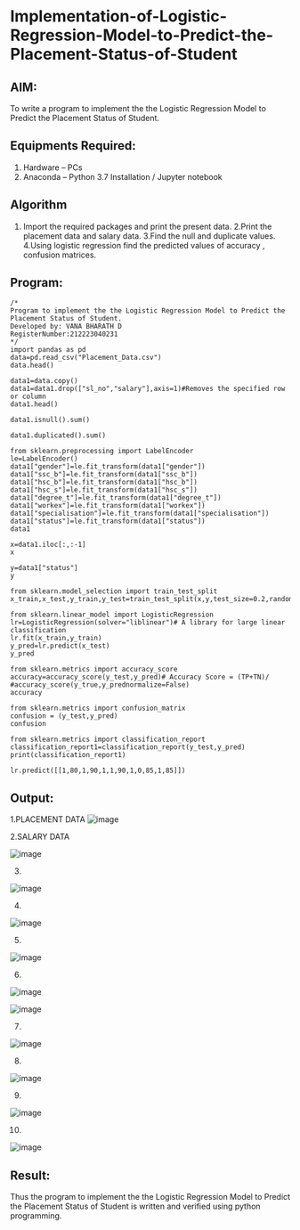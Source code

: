 # Implementation-of-Logistic-Regression-Model-to-Predict-the-Placement-Status-of-Student

## AIM:
To write a program to implement the the Logistic Regression Model to Predict the Placement Status of Student.

## Equipments Required:
1. Hardware – PCs
2. Anaconda – Python 3.7 Installation / Jupyter notebook

## Algorithm
1. Import the required packages and print the present data.
2.Print the placement data and salary data.
3.Find the null and duplicate values.
4.Using logistic regression find the predicted values of accuracy , confusion matrices.  

## Program:
```
/*
Program to implement the the Logistic Regression Model to Predict the Placement Status of Student.
Developed by: VANA BHARATH D
RegisterNumber:212223040231 
*/
import pandas as pd
data=pd.read_csv("Placement_Data.csv")
data.head()

data1=data.copy()
data1=data1.drop(["sl_no","salary"],axis=1)#Removes the specified row or column
data1.head()

data1.isnull().sum()

data1.duplicated().sum()

from sklearn.preprocessing import LabelEncoder
le=LabelEncoder()
data1["gender"]=le.fit_transform(data1["gender"])
data1["ssc_b"]=le.fit_transform(data1["ssc_b"])
data1["hsc_b"]=le.fit_transform(data1["hsc_b"])
data1["hsc_s"]=le.fit_transform(data1["hsc_s"])
data1["degree_t"]=le.fit_transform(data1["degree_t"])
data1["workex"]=le.fit_transform(data1["workex"])
data1["specialisation"]=le.fit_transform(data1["specialisation"])
data1["status"]=le.fit_transform(data1["status"])
data1

x=data1.iloc[:,:-1]
x

y=data1["status"]
y

from sklearn.model_selection import train_test_split
x_train,x_test,y_train,y_test=train_test_split(x,y,test_size=0.2,random_state=0)

from sklearn.linear_model import LogisticRegression
lr=LogisticRegression(solver="liblinear")# A library for large linear classification
lr.fit(x_train,y_train)
y_pred=lr.predict(x_test)
y_pred

from sklearn.metrics import accuracy_score
accuracy=accuracy_score(y_test,y_pred)# Accuracy Score = (TP+TN)/
#accuracy_score(y_true,y_prednormalize=False)
accuracy

from sklearn.metrics import confusion_matrix
confusion = (y_test,y_pred)
confusion

from sklearn.metrics import classification_report
classification_report1=classification_report(y_test,y_pred)
print(classification_report1)

lr.predict([[1,80,1,90,1,1,90,1,0,85,1,85]])
```

## Output:
1.PLACEMENT DATA
![image](https://github.com/user-attachments/assets/13fc0d7e-3dad-48ac-885c-382b66e40d32)

2.SALARY DATA

![image](https://github.com/user-attachments/assets/314edf7c-6b7c-4229-96c2-d30b0756ddb8)

3.

![image](https://github.com/user-attachments/assets/9497c399-8aa4-4167-817f-891075fef09c)

4.

![image](https://github.com/user-attachments/assets/d3bf1118-6019-4df4-8cec-ca732a0edb5f)

5.

![image](https://github.com/user-attachments/assets/96701ae6-13c0-4f43-8916-274ab92ef375)

6.

![image](https://github.com/user-attachments/assets/4c2ab516-6092-4e85-8636-e2606c2f536c)

![image](https://github.com/user-attachments/assets/29365602-0630-4ab1-b544-85fdce0118ee)

7.

![image](https://github.com/user-attachments/assets/82bf9c36-c7ca-43e7-9af4-d5f29ba44204)

8.

![image](https://github.com/user-attachments/assets/18548119-ba16-4377-9547-36b01f3f3031)

9.

![image](https://github.com/user-attachments/assets/c3fdfa86-a0c2-4642-ad1e-51241aa1219c)

10.

![image](https://github.com/user-attachments/assets/9c2e095b-e4ed-4da3-a869-d9e4098f8e0f)













## Result:
Thus the program to implement the the Logistic Regression Model to Predict the Placement Status of Student is written and verified using python programming.
